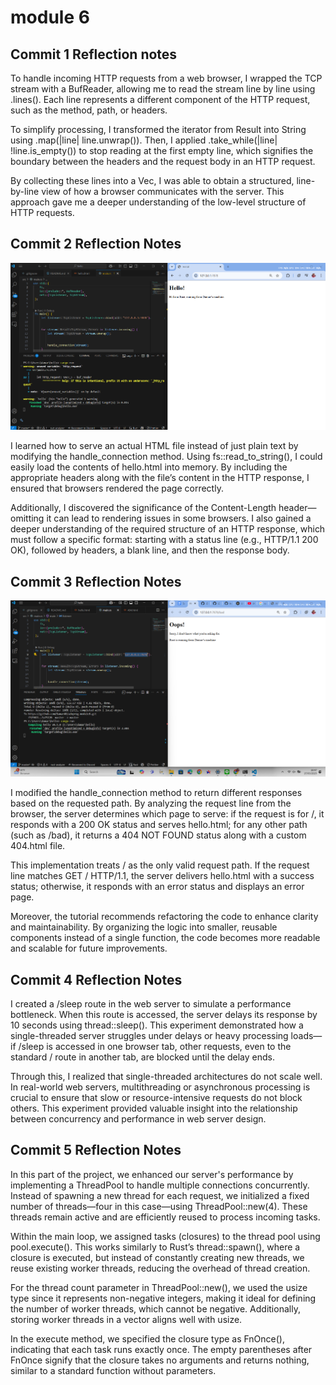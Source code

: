 # module 6
 
## Commit 1 Reflection notes
To handle incoming HTTP requests from a web browser, I wrapped the TCP stream with a BufReader, allowing me to read the stream line by line using .lines(). Each line represents a different component of the HTTP request, such as the method, path, or headers.

To simplify processing, I transformed the iterator from Result<String> into String using .map(|line| line.unwrap()). Then, I applied .take_while(|line| !line.is_empty()) to stop reading at the first empty line, which signifies the boundary between the headers and the request body in an HTTP request.

By collecting these lines into a Vec<String>, I was able to obtain a structured, line-by-line view of how a browser communicates with the server. This approach gave me a deeper understanding of the low-level structure of HTTP requests.


## Commit 2 Reflection Notes
 
![alt text](images/img_commit2.png)
 
I learned how to serve an actual HTML file instead of just plain text by modifying the handle_connection method. Using fs::read_to_string(), I could easily load the contents of hello.html into memory. By including the appropriate headers along with the file’s content in the HTTP response, I ensured that browsers rendered the page correctly.

Additionally, I discovered the significance of the Content-Length header—omitting it can lead to rendering issues in some browsers. I also gained a deeper understanding of the required structure of an HTTP response, which must follow a specific format: starting with a status line (e.g., HTTP/1.1 200 OK), followed by headers, a blank line, and then the response body.


## Commit 3 Reflection Notes

![alt text](images/img_commit3.png)

I modified the handle_connection method to return different responses based on the requested path. By analyzing the request line from the browser, the server determines which page to serve: if the request is for /, it responds with a 200 OK status and serves hello.html; for any other path (such as /bad), it returns a 404 NOT FOUND status along with a custom 404.html file.

This implementation treats / as the only valid request path. If the request line matches GET / HTTP/1.1, the server delivers hello.html with a success status; otherwise, it responds with an error status and displays an error page.

Moreover, the tutorial recommends refactoring the code to enhance clarity and maintainability. By organizing the logic into smaller, reusable components instead of a single function, the code becomes more readable and scalable for future improvements.


## Commit 4 Reflection Notes

I created a /sleep route in the web server to simulate a performance bottleneck. When this route is accessed, the server delays its response by 10 seconds using thread::sleep(). This experiment demonstrated how a single-threaded server struggles under delays or heavy processing loads—if /sleep is accessed in one browser tab, other requests, even to the standard / route in another tab, are blocked until the delay ends.

Through this, I realized that single-threaded architectures do not scale well. In real-world web servers, multithreading or asynchronous processing is crucial to ensure that slow or resource-intensive requests do not block others. This experiment provided valuable insight into the relationship between concurrency and performance in web server design.


## Commit 5 Reflection Notes

In this part of the project, we enhanced our server's performance by implementing a ThreadPool to handle multiple connections concurrently. Instead of spawning a new thread for each request, we initialized a fixed number of threads—four in this case—using ThreadPool::new(4). These threads remain active and are efficiently reused to process incoming tasks.

Within the main loop, we assigned tasks (closures) to the thread pool using pool.execute(). This works similarly to Rust’s thread::spawn(), where a closure is executed, but instead of constantly creating new threads, we reuse existing worker threads, reducing the overhead of thread creation.

For the thread count parameter in ThreadPool::new(), we used the usize type since it represents non-negative integers, making it ideal for defining the number of worker threads, which cannot be negative. Additionally, storing worker threads in a vector aligns well with usize.

In the execute method, we specified the closure type as FnOnce(), indicating that each task runs exactly once. The empty parentheses after FnOnce signify that the closure takes no arguments and returns nothing, similar to a standard function without parameters.
